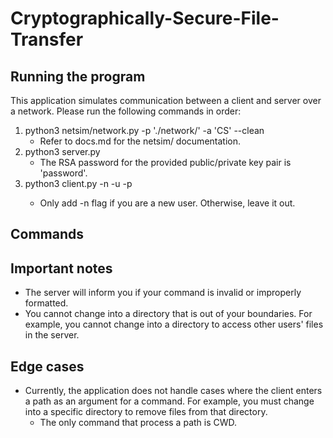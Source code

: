 # Cryptographically-Secure-File-Transfer

## Running the program
This application simulates communication between a client and server over a network. Please run the following commands in order:
1. python3 netsim/network.py -p './network/' -a 'CS' --clean
	- Refer to docs.md for the netsim/ documentation.
2. python3 server.py
	- The RSA password for the provided public/private key pair is 'password'.
3. python3 client.py -n -u <username> -p <password>
	- Only add -n flag if you are a new user. Otherwise, leave it out.

## Commands

## Important notes
- The server will inform you if your command is invalid or improperly formatted.
- You cannot change into a directory that is out of your boundaries. For example, you cannot change into a directory to access other users' files in the server.

## Edge cases
- Currently, the application does not handle cases where the client enters a path as an argument for a command. For example, you must change into a specific directory to remove files from that directory. 
	- The only command that process a path is CWD. 